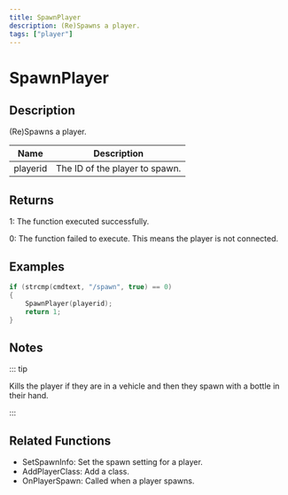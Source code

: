 ```yaml
---
title: SpawnPlayer
description: (Re)Spawns a player.
tags: ["player"]
---
```


# SpawnPlayer

## Description

(Re)Spawns a player.

| Name     | Description                    |
| -------- | ------------------------------ |
| playerid | The ID of the player to spawn. |

## Returns

1: The function executed successfully.

0: The function failed to execute. This means the player is not connected.

## Examples

```c
if (strcmp(cmdtext, "/spawn", true) == 0)
{
    SpawnPlayer(playerid);
    return 1;
}
```

## Notes

::: tip

Kills the player if they are in a vehicle and then they spawn with a bottle in their hand.

:::

## Related Functions

- SetSpawnInfo: Set the spawn setting for a player.
- AddPlayerClass: Add a class.
- OnPlayerSpawn: Called when a player spawns.
